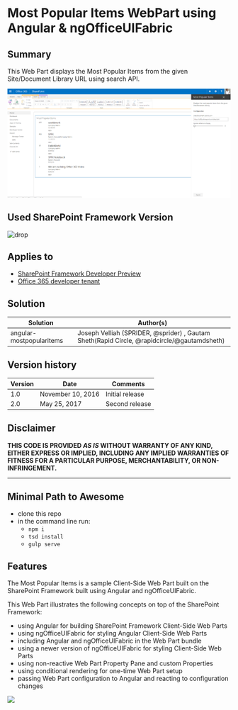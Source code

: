 # Most Popular Items WebPart using Angular & ngOfficeUIFabric

## Summary

This Web Part displays the Most Popular Items from the given Site/Document Library URL using search API.

![Most Popular Items WebPart built using Angular and ngOfficeUIFabric](./assets/preview.png)

## Used SharePoint Framework Version 
![drop](https://img.shields.io/badge/version-GA-green.svg)

## Applies to

* [SharePoint Framework Developer Preview](https://github.com/SharePoint/sp-dev-docs/wiki)
* [Office 365 developer tenant](https://github.com/SharePoint/sp-dev-docs/wiki/Setup-SharePoint-Tenant)

## Solution

Solution|Author(s)
--------|---------
angular-mostpopularitems|Joseph Velliah (SPRIDER, @sprider) , Gautam Sheth(Rapid Circle, @rapidcircle/@gautamdsheth)

## Version history

Version|Date|Comments
-------|----|--------
1.0|November 10, 2016|Initial release
2.0|May 25, 2017|Second release

## Disclaimer
**THIS CODE IS PROVIDED *AS IS* WITHOUT WARRANTY OF ANY KIND, EITHER EXPRESS OR IMPLIED, INCLUDING ANY IMPLIED WARRANTIES OF FITNESS FOR A PARTICULAR PURPOSE, MERCHANTABILITY, OR NON-INFRINGEMENT.**

---

## Minimal Path to Awesome

- clone this repo
- in the command line run:
  - `npm i`
  - `tsd install`
  - `gulp serve`

## Features

The Most Popular Items is a sample Client-Side Web Part built on the SharePoint Framework built using Angular and ngOfficeUIFabric.

This Web Part illustrates the following concepts on top of the SharePoint Framework:

- using Angular for building SharePoint Framework Client-Side Web Parts
- using ngOfficeUIFabric for styling Angular Client-Side Web Parts
- including Angular and ngOfficeUIFabric in the Web Part bundle
- using a newer version of ngOfficeUIFabric for styling Client-Side Web Parts
- using non-reactive Web Part Property Pane and custom Properties
- using conditional rendering for one-time Web Part setup
- passing Web Part configuration to Angular and reacting to configuration changes

<img src="https://telemetry.sharepointpnp.com/sp-dev-fx-webparts/samples/angular-mostpopularitems" />